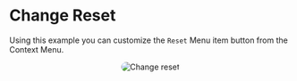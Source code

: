 # Change Reset

Using this example you can customize the `Reset` Menu item button from the Context Menu.

<p style = 'text-align:center;'>
  <image
    src="change-reset.png"
    alt="Change reset"
    caption="Change reset" 
    style="border-radius: 12px;">
</p>
